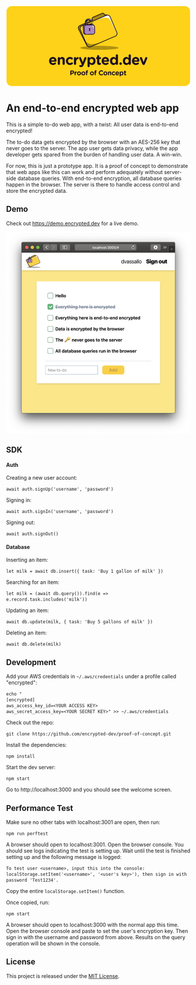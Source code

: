 [![A proof of concept for an end-to-end encrypted web developmenet framework](docs/proof_of_concept.png)](https://encrypted.dev)

# An end-to-end encrypted web app
This is a simple to-do web app, with a twist: All user data is end-to-end encrypted!

The to-do data gets encrypted by the browser with an AES-256 key that never goes to the server. The app user gets data privacy, while the app developer gets spared from the burden of handling user data. A win-win.

For now, this is just a prototype app. It is a proof of concept to demonstrate that web apps like this can work and perform adequately without server-side database queries. With end-to-end encryption, all database queries happen in the browser. The server is there to handle access control and store the encrypted data.

## Demo

Check out https://demo.encrypted.dev for a live demo.

<p align="center">
  <img width="669" alt="Proof of concept demo" src="docs/demo.png">
</p>

## SDK

#### Auth

Creating a new user account:
```
await auth.signUp('username', 'password')
```

Signing in:
```
await auth.signIn('username', 'password')
```

Signing out:
```
await auth.signOut()
```

#### Database

Inserting an item:
```
let milk = await db.insert({ task: 'Buy 1 gallon of milk' })
```

Searching for an item:
```
let milk = (await db.query()).find(e => e.record.task.includes('milk'))
```

Updating an item:
```
await db.update(milk, { task: 'Buy 5 gallons of milk' })
```

Deleting an item:
```
await db.delete(milk)
```

## Development

Add your AWS credentials in `~/.aws/credentials` under a profile called "encrypted":

```
echo "
[encrypted]
aws_access_key_id=<YOUR ACCESS KEY>
aws_secret_access_key=<YOUR SECRET KEY>" >> ~/.aws/credentials
```

Check out the repo:

```
git clone https://github.com/encrypted-dev/proof-of-concept.git
```

Install the dependencies:

```
npm install
```

Start the dev server:

```
npm start
```

Go to http://localhost:3000 and you should see the welcome screen.

## Performance Test

Make sure no other tabs with localhost:3001 are open, then run:

```
npm run perftest
```

A browser should open to localhost:3001. Open the browser console. You should see logs indicating the test is setting up. Wait until the test is finished setting up and the following message is logged:

```
To test user <username>, input this into the console: localStorage.setItem('<username>', '<user's key>'), then sign in with password 'Test1234'.
```

Copy the entire `localStorage.setItem()` function.

Once copied, run:

```
npm start
```

A browser should open to localhost:3000 with the normal app this time. Open the browser console and paste to set the user's encryption key. Then sign in with the username and password from above. Results on the query operation will be shown in the console.

## License

This project is released under the [MIT License](LICENSE).
